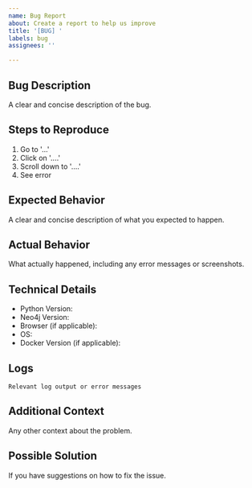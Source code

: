 ```yaml
---
name: Bug Report
about: Create a report to help us improve
title: '[BUG] '
labels: bug
assignees: ''

---
```


## Bug Description
A clear and concise description of the bug.

## Steps to Reproduce
1. Go to '...'
2. Click on '....'
3. Scroll down to '....'
4. See error

## Expected Behavior
A clear and concise description of what you expected to happen.

## Actual Behavior
What actually happened, including any error messages or screenshots.

## Technical Details
- Python Version:
- Neo4j Version:
- Browser (if applicable):
- OS:
- Docker Version (if applicable):

## Logs
```
Relevant log output or error messages
```

## Additional Context
Any other context about the problem.

## Possible Solution
If you have suggestions on how to fix the issue.